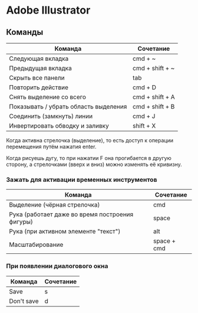 # Adobe Illustrator


## Команды

Команда | Сочетание
------- | ---------
Следующая вкладка | cmd + ~
Предыдущая вкладка | cmd + shift + ~
Скрыть все панели | tab
Повторить действие | cmd + D
Снять выделение со всего | cmd + shift + A
Показывать / убрать область выделения | cmd + shift + B
Соединить (замкнуть) линии | cmd + J
Инвертировать обводку и заливку | shift + X

Когда активна стрелочка (выделение), то есть доступ к операции перемещения путём нажатия enter.

Когда рисуешь дугу, то при нажатии F она прогибается в другую сторону, а стрелочками (вверх и вниз) можно изменять её кривизну.

### Зажать для активации временных инструментов

Команда | Сочетание
------- | ---------
Выделение (чёрная стрелочка) | cmd
Рука (работает даже во время построения фигуры) | space
Рука (при активном элементе "текст") | alt
Масштабирование | space + cmd

### При появлении диалогового окна

Команда | Сочетание
------- | ---------
Save | s
Don't save | d